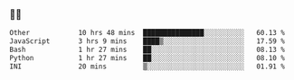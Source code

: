### 👨‍💻

<!--START_SECTION:waka-->

```txt
Other            10 hrs 48 mins  ███████████████░░░░░░░░░░   60.13 %
JavaScript       3 hrs 9 mins    ████▒░░░░░░░░░░░░░░░░░░░░   17.59 %
Bash             1 hr 27 mins    ██░░░░░░░░░░░░░░░░░░░░░░░   08.13 %
Python           1 hr 27 mins    ██░░░░░░░░░░░░░░░░░░░░░░░   08.10 %
INI              20 mins         ▒░░░░░░░░░░░░░░░░░░░░░░░░   01.91 %
```

<!--END_SECTION:waka-->
